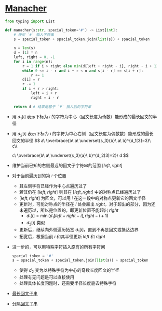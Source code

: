 # [Manacher](https://oi-wiki.org/string/manacher/)

```python
from typing import List

def manacher(s:str, spacial_token='#') -> List[int]:
    # 使用 `#` 插入字符串
    s = spacial_token + spacial_token.join(list(s)) + spacial_token
    
    n = len(s)
    d = [1] * n
    left, right = 0, -1
    for i in range(n):
        r = 1 if i > right else min(d[left + right - i], right - i + 1)
        while 0 <= i - r and i + r < n and s[i - r] == s[i + r]:
            r += 1
        d[i] = r
        r -= 1
        if i + r > right:
            left = i + r
            right = i - r
    
    return d # 结果是基于 `#` 插入后的字符串
```



- 用 $d_1[i]$ 表示下标为 $i$ 的字符为中心（回文长度为奇数）能形成的最长回文的半径

- 用 $d_2[i]$ 表示下标为 $i$ 的字符为中心右侧（回文长度为偶数数）能形成的最长回文的半径
  $$
  a\ \overbrace{b\ a\ \underset{s_3}{b}\ a\ b}^{d_1[3]=3}\ c\\\\
  
  c\ \overbrace{b\ a\ \underset{s_3}{a}\ b}^{d_2[3]=2}\ d
  $$

- 维护当前已知的右侧最远的回文子字符串的范围 $[left, right]$

- 对于当前遍历到的第 $i$ 个位置

  - 其左侧字符已经作为中心点遍历过了
  - 若其仍在 $[left, right]$ 则其在 $[left, right]$ 中的对称点已经遍历过了
  - $[left, right]$ 为回文，可以用 $i$ 在这一段中的对称点更新它的回文半径
  - 更新时，可能对称点的半径在 $i$ 处会超出 $right$，对于超出的部分，因为还未遍历过，所以是位置的，即更新位置不能超出 $right$
    - $d_1[i] = \min(d_1[left + right - i], right - i + 1)$
    - $d_2[i]$ 类似
  - 更新后，继续向外侧遍历拓宽 $d_1[i]$，直到不再是回文或抵达边界
  - 拓宽后，根据当前 $i$ 和其半径更新 $left$ 和 $right$

- 进一步的，可以用特殊字符插入原有的所有字符间

  ```python
  spacial_token = '#'
  s = spacial_token + spacial_token.join(list(s)) + spacial_token
  ```

  - 使得 $d_2$ 变为以特殊字符为中心的奇数长度回文的半径
  - 处理有无问题是可以直接使用
  - 处理具体长度问题时，还需要半径长度删去特殊字符



- [最长回文子串](https://leetcode.cn/problems/longest-palindromic-substring/)
- [分隔回文子串](https://leetcode.cn/problems/palindrome-partitioning-iv/description/)